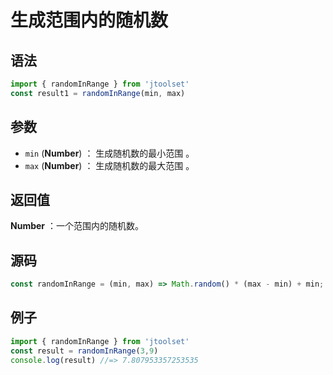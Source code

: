 
# 生成范围内的随机数

## 语法

```js
import { randomInRange } from 'jtoolset'
const result1 = randomInRange(min, max)
```

## 参数

- `min` (**Number**) ： 生成随机数的最小范围 。
- `max` (**Number**) ： 生成随机数的最大范围 。

## 返回值

**Number** ：一个范围内的随机数。


## 源码

```js
const randomInRange = (min, max) => Math.random() * (max - min) + min;
```

## 例子

```js
import { randomInRange } from 'jtoolset'
const result = randomInRange(3,9)
console.log(result) //=> 7.807953357253535
```
